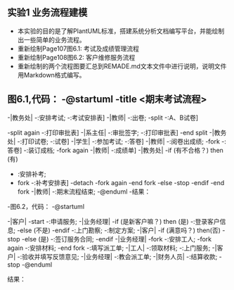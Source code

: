 ## 实验1 业务流程建模 
- 本实验的目的是了解PlantUML标准，搭建系统分析文档编写平台，并能绘制出一些简单的业务流程。
- 重新绘制Page107图6.1: 考试及成绩管理流程
- 重新绘制Page108图6.2: 客户维修服务流程
- 重新绘制的两个流程图要汇总到REMADE.md文本文件中进行说明，说明文件用Markdown格式编写。

图6.1,代码：
-@startuml
-title <期末考试流程>
-
-|教务处|
-:安排考试;
-:考试安排表]
-|教师|
-:出卷;
-split
-:A、B试卷]

-split again
-:打印审批表]
-|系主任|
-:审批签字;
-:打印审批表]
-end split
 -|教务处|
 -:打印试卷;
 -:试卷]
-|学生|
-:参加考试;
-:答卷]
-|教师|
-:阅卷出成绩;
-fork
-:答卷]
-:装订成档;
-fork again
-|教师|
-:成绩单]
-|教务处|
-if (有不合格？) then (有)
- :安排补考;
- fork
 -:补考安排表]
 -detach
 -fork again
 -end fork
-else
-stop
-endif
-end fork
-|教师|
-:期末流程结束;
-@enduml
-结果：

-图6.2，代码：
-@startuml

-|客户|
-start
-:申请服务;
-|业务经理|
-if (是新客户嘛？) then (是)
-:登录客户信息;
-else (不是)
-endif
-:上门勘察;
-:制定方案;
-|客户|
-if (满意吗？) then(否)
-stop
-else (是)
-:签订服务合同;
-endif
-|业务经理|
-fork
-:安排工人;
-fork again
-:安排材料;
-end fork
-:填写派工单;
-|工人|
-:领取材料;
-:上门服务;
-|客户|
-:验收并填写反馈意见;
-|业务经理|
-:教会派工单;
-|财务人员|
-:结算收款;
-stop
-@enduml

结果：
